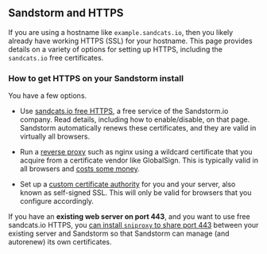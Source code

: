 ## Sandstorm and HTTPS

If you are using a hostname like `example.sandcats.io`, then you likely already have working HTTPS
(SSL) for your hostname. This page provides details on a variety of options for setting up HTTPS,
including the `sandcats.io` free certificates.

### How to get HTTPS on your Sandstorm install

You have a few options.

- Use [sandcats.io free HTTPS](sandcats-https.md), a free service of the Sandstorm.io company. Read
  details, including how to enable/disable, on that page. Sandstorm automatically renews these
  certificates, and they are valid in virtually all browsers.

- Run a [reverse proxy](reverse-proxy.md) such as nginx using a wildcard certificate that you
  acquire from a certificate vendor like GlobalSign. This is typically valid in all browsers and
  [costs some money](https://www.google.com/search?q=cheap+wildcard+ssl).

- Set up a [custom certificate authority](self-signed.md) for you and your server, also known as
  self-signed SSL. This will only be valid for browsers that you configure accordingly.

If you have an **existing web server on port 443**, and you want to use free sandcats.io HTTPS, you
[can install `sniproxy` to share port 443](sniproxy.md) between your existing server and Sandstorm
so that Sandstorm can manage (and autorenew) its own certificates.

